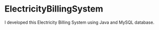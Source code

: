 # ElectricityBillingSystem
I developed this Electricity Billing System using Java and MySQL database.
